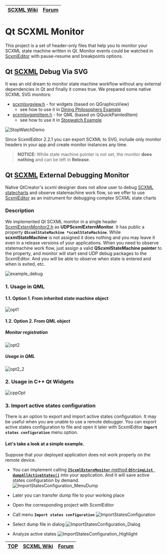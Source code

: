 <a name="top-anchor"/>

| [SCXML Wiki](https://alexzhornyak.github.io/SCXML-tutorial/) | [Forum](https://github.com/alexzhornyak/ScxmlEditor-Tutorial/discussions) |
|---|---|

# Qt SCXML Monitor
This project is a set of header-only files that help you to monitor your SCXML state machine written in Qt. Monitor events could be watched in [ScxmlEditor](https://github.com/alexzhornyak/ScxmlEditor-Tutorial) with pause-resume and breakpoints options.

## Qt [SCXML](https://alexzhornyak.github.io/SCXML-tutorial/) Debug Via SVG
It was an old dream to monitor state machine workflow without any external dependencies in Qt and finally it comes true. </b>
We prepared some native SCXML SVG monitors:
- [scxmlsvgview.h](scxmlsvgview.h) - for widgets (based on QGraphicsView)
    - see how to use it in [Dining Philosophers Example](https://github.com/alexzhornyak/SCXML-tutorial/tree/master/Examples/Qt/DiningPhilosophers)
- [scxmlsvgqmlitem.h](scxmlsvgqmlitem.h) - for QML (based on QQuickPaintedItem)
    - see how to use it in [Stopwatch Example](https://github.com/alexzhornyak/SCXML-tutorial/tree/master/Examples/Qt/StopWatch)

![StopWatchDemo](https://raw.githubusercontent.com/alexzhornyak/ScxmlEditor-Tutorial/master/Images/StopWatch_SvgMonitor.gif)

Since ScxmlEditor 2.2.1 you can export SCXML to SVG, include only monitor headers in your app and create monitor instances any time. 
> **NOTICE:** While state machine pointer is not set, the monitor **does nothing** and can be left in **Release**.

## Qt [SCXML](https://alexzhornyak.github.io/SCXML-tutorial/) External Debugging Monitor
Native QtCreator's scxml designer does not allow user to debug [SCXML statecharts](https://alexzhornyak.github.io/SCXML-tutorial/) and observe statemachine work flow, so we offer to use [ScxmlEditor]([../README.md](https://github.com/alexzhornyak/ScxmlEditor-Tutorial)) as an instrument for debugging complex SCXML state charts

### Description
We implemented Qt SCXML monitor in a single header [ScxmlExternMonitor2.h](scxmlexternmonitor2.h) as **UDPScxmlExternMonitor**. It has public a property **`QScxmlStateMachine *scxmlStateMachine`**. While **scxmlStateMachine** is not assigned it does nothing and you may leave it even in a release versions of your applications. When you need to observe statemachine work flow, just assign a valid **QScxmlStateMachine pointer** to the property, and monitor will start send UDP debug packages to the ScxmlEditor. And you will be able to observe when state is entered and when is exited, etc.

![example_debug](https://raw.githubusercontent.com/alexzhornyak/SCXML-tutorial/master/Images/StopWatchScxml.gif)

### 1. Usage in QML
#### 1.1. Option 1. From inherited state machine object
![opt1](https://raw.githubusercontent.com/alexzhornyak/ScxmlEditor-Tutorial/master/Images/ExternMonitor_QML1.png)

#### 1.2. Option 2. From QML object
##### Monitor registration
![opt2](https://raw.githubusercontent.com/alexzhornyak/ScxmlEditor-Tutorial/master/Images/ExternMonitor_QML2.png)
##### Usage in QML
![opt2_2](https://raw.githubusercontent.com/alexzhornyak/ScxmlEditor-Tutorial/master/Images/ExternMonitor_QML2_2.png)

### 2. Usage in C++ Qt Widgets
![cppOpt](https://raw.githubusercontent.com/alexzhornyak/ScxmlEditor-Tutorial/master/Images/ExternMonitor_CPP.png)

### 3. Import active states configuration
There is an option to export and import active states configuration. It may be useful when you are unable to use a remote debugger. You can export active states configuration to file and open it later with ScxmlEditor **`Import states configuration`** menu option.
#### Let's take a look at a simple example. 
Suppose that your deployed application does not work properly on the remote device.
- You can implement calling [**`IScxmlExternMonitor`** method **`QStringList dumpAllActiveStates()`**](scxmlexternmonitor2.h) into your application. And it will save active states configuration by demand.
![ImportStatesConfiguration_MenuDump](https://raw.githubusercontent.com/alexzhornyak/ScxmlEditor-Tutorial/master/Images/ImportStatesConfiguration_MenuDump.png)

- Later you can transfer dump file to your working place

- Open the corresponding project with ScxmlEditor

- Call menu **`Import states configuration`**
![ImportStatesConfiguration](https://raw.githubusercontent.com/alexzhornyak/ScxmlEditor-Tutorial/master/Images/ImportStatesConfiguration.png)

- Select dump file in dialog
![ImportStatesConfiguration_Dialog](https://raw.githubusercontent.com/alexzhornyak/ScxmlEditor-Tutorial/master/Images/ImportStatesConfiguration_Dialog.png)

- Analyze active states
![ImportStatesConfiguration_Highlight](https://raw.githubusercontent.com/alexzhornyak/ScxmlEditor-Tutorial/master/Images/ImportStatesConfiguration_Highlight.png)

| [TOP](#top-anchor) | [SCXML Wiki](https://alexzhornyak.github.io/SCXML-tutorial/) | [Forum](https://github.com/alexzhornyak/ScxmlEditor-Tutorial/discussions) |
|---|---|---|
